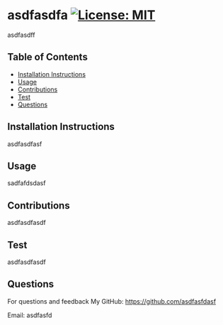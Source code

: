
# asdfasdfa [![License: MIT](https://img.shields.io/badge/License-MIT-yellow.svg)](https://opensource.org/licenses/MIT)
asdfasdff

## Table of Contents
 - [Installation Instructions](#installation-instructions)
 - [Usage](#usage)
 - [Contributions](#Contributions)
 - [Test](#Test)
 - [Questions](#Questions)

## Installation Instructions
asdfasdfasf

## Usage
sadfafdsdasf

## Contributions
asdfasdfasdf

## Test
asdfasdfasdf

## Questions
For questions and feedback
My GitHub: https://github.com/asdfasfdasf

Email: asdfasfd

    